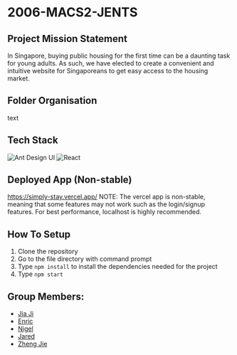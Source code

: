 # 2006-MACS2-JENTS

## Project Mission Statement
In Singapore, buying public housing for the first time can be a daunting task for young adults. As such, we have elected to create a convenient and intuitive website for Singaporeans to get easy access to the housing market.

## Folder Organisation
text

## Tech Stack
<div>
<img src = "http://img.shields.io/badge/antdesign-0170FE?style=flat-square&logo=antdesign&logoColor=black" alt = "Ant Design UI">
<img src = "http://img.shields.io/badge/react-61DAFB?style=flat-square&logo=react&logoColor=black" alt = "React">
</div>

## Deployed App (Non-stable)
https://simply-stay.vercel.app/
NOTE: The vercel app is non-stable, meaning that some features may not work such as the login/signup features. For best performance, localhost is highly recommended.

## How To Setup
1. Clone the repository
2. Go to the file directory with command prompt
3. Type `npm install` to install the dependencies needed for the project
4. Type `npm start`

## Group Members:
- [Jia Ji](https://github.com/JiaJi99)
- [Enric](https://github.com/etdz)
- [Nigel](https://github.com/nigelip)
- [Jared](https://github.com/themandude2)
- [Zheng Jie](https://github.com/saffronrust)
